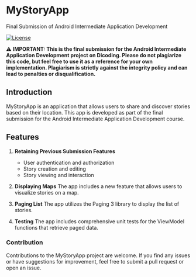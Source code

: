 # MyStoryApp
Final Submission of Android Intermediate Application Development

[![License](https://img.shields.io/badge/License-MIT-blue.svg)](/LICENSE)

⚠️ **IMPORTANT: This is the final submission for the Android Intermediate Application Development project on Dicoding. Please do not plagiarize this code, but feel free to use it as a reference for your own implementation. Plagiarism is strictly against the integrity policy and can lead to penalties or disqualification.**

## Introduction
MyStoryApp is an application that allows users to share and discover stories based on their location. This app is developed as part of the final submission for the Android Intermediate Application Development course.

## Features
1. **Retaining Previous Submission Features**
   - User authentication and authorization
   - Story creation and editing
   - Story viewing and interaction
   
2. **Displaying Maps**
   The app includes a new feature that allows users to visualize stories on a map.

3. **Paging List**
   The app utilizes the Paging 3 library to display the list of stories.
   
4. **Testing**
   The app includes comprehensive unit tests for the ViewModel functions that retrieve paged data.

### Contribution
Contributions to the MyStoryApp project are welcome. If you find any issues or have suggestions for improvement, feel free to submit a pull request or open an issue.
